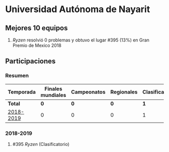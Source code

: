 # Universidad Autónoma de Nayarit

## Mejores 10 equipos

1. _Ryzen_ resolvió 0 problemas y obtuvo el lugar #395 (13%) en Gran Premio de Mexico 2018

## Participaciones

### Resumen

| Temporada | Finales mundiales | Campeonatos | Regionales | Clasificatorios | Equipos |
| --- | --- | --- | --- | --- | --- |
| **Total** | **0** | **0** | **0** | **1** | **1** |
| [2018-2019](#2018-2019) | 0 | 0 | 0 | 1 | 1 |

### 2018-2019

1. #395 _Ryzen_ (Clasificatorio)



